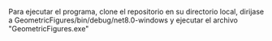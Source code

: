 Para ejecutar el programa, clone el repositorio en su directorio local, dirijase a GeometricFigures/bin/debug/net8.0-windows y ejecutar el archivo "GeometricFigures.exe"
